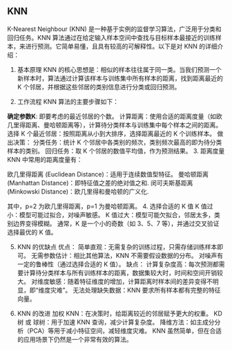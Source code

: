 ## KNN
K-Nearest Neighbour (KNN) 是一种基于实例的监督学习算法，广泛用于分类和回归任务。KNN 算法通过在给定输入样本空间中查找与目标样本最接近的训练样本，来进行预测。它简单易懂，且具有较高的可解释性。以下是对 KNN 的详细介绍：

1. 基本原理
KNN 的核心思想是：相似的样本往往属于同一类。当我们预测一个新样本时，算法通过计算该样本与训练集中所有样本的距离，找到距离最近的 K 个邻居，并根据这些邻居的类别信息进行分类或回归预测。

2. 工作流程
KNN 算法的主要步骤如下：

**确定参数K**: 即要考虑的最近邻居的个数。
计算距离：使用合适的距离度量（如欧几里得距离、曼哈顿距离等），计算待分类样本与训练集中每个样本之间的距离。
选择 K 个最近邻居：按照距离从小到大排序，选择距离最近的 K 个训练样本。
做出决策：
分类任务：统计 K 个邻居中各类别的频次，类别频次最高的即为待分类样本的类别。
回归任务：取 K 个邻居的数值平均值，作为预测结果。
3. 距离度量
KNN 中常用的距离度量有：

欧几里得距离 (Euclidean Distance)：适用于连续数值型特征。
曼哈顿距离 (Manhattan Distance)：即特征值之差的绝对值之和.
闵可夫斯基距离 (Minkowski Distance)：欧几里得和曼哈顿的广义化.

其中，p=2 为欧几里得距离，p=1 为曼哈顿距离。
4. 选择合适的 K 值
K 值过小：模型可能过拟合，对噪声敏感。
K 值过大：模型可能欠拟合，邻居太多，类别边界变得模糊。
通常，K 是一个小的奇数（如 3、5、7 等），并通过交叉验证选择最优的 K 值。

5. KNN 的优缺点
优点：
简单直观：无需复杂的训练过程，只需存储训练样本即可。
无需参数估计：相比其他算法，KNN 不需要假设数据的分布。
对噪声有一定的鲁棒性（通过选择合适的 K 值）。
缺点：
计算复杂度高：每次预测都需要计算待分类样本与所有训练样本的距离，数据集较大时，时间和空间开销较大。
对维度敏感：随着特征维度的增加，计算距离时样本间的差异变得不明显，即“维度灾难”。
无法处理缺失数据：KNN 要求所有样本都有完整的特征向量。

6. KNN 的改进
加权 KNN：在决策时，给距离较近的邻居赋予更大的权重。
KD 树 或 球树：用于加速 KNN 查询，减少计算复杂度。
降维方法：如主成分分析（PCA）等用于减小特征空间，减轻维度灾难。
KNN 虽然简单，但在合适的应用场景下仍然是一个非常有效的算法。